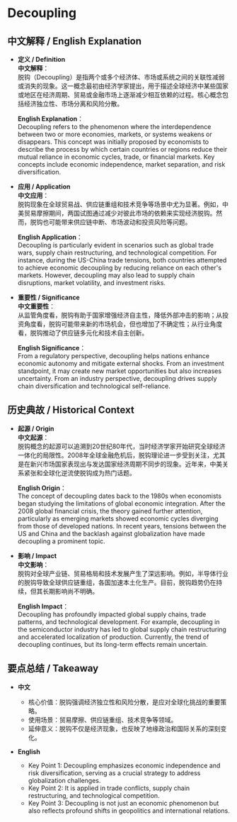 # Decoupling

## 中文解释 / English Explanation

* **定义 / Definition**  
  **中文解释**：  
  脱钩（Decoupling）是指两个或多个经济体、市场或系统之间的关联性减弱或消失的现象。这一概念最初由经济学家提出，用于描述全球经济中某些国家或地区在经济周期、贸易或金融市场上逐渐减少相互依赖的过程。核心概念包括经济独立性、市场分离和风险分散。  

  **English Explanation**：  
  Decoupling refers to the phenomenon where the interdependence between two or more economies, markets, or systems weakens or disappears. This concept was initially proposed by economists to describe the process by which certain countries or regions reduce their mutual reliance in economic cycles, trade, or financial markets. Key concepts include economic independence, market separation, and risk diversification.

* **应用 / Application**  
  **中文应用**：  
  脱钩现象在全球贸易战、供应链重组和技术竞争等场景中尤为显著。例如，中美贸易摩擦期间，两国试图通过减少对彼此市场的依赖来实现经济脱钩。然而，脱钩也可能带来供应链中断、市场波动和投资风险等问题。  

  **English Application**：  
  Decoupling is particularly evident in scenarios such as global trade wars, supply chain restructuring, and technological competition. For instance, during the US-China trade tensions, both countries attempted to achieve economic decoupling by reducing reliance on each other's markets. However, decoupling may also lead to supply chain disruptions, market volatility, and investment risks.

* **重要性 / Significance**  
  **中文重要性**：  
  从监管角度看，脱钩有助于国家增强经济自主性，降低外部冲击的影响；从投资角度看，脱钩可能带来新的市场机会，但也增加了不确定性；从行业角度看，脱钩推动了供应链多元化和技术自主创新。  

  **English Significance**：  
  From a regulatory perspective, decoupling helps nations enhance economic autonomy and mitigate external shocks. From an investment standpoint, it may create new market opportunities but also increases uncertainty. From an industry perspective, decoupling drives supply chain diversification and technological self-reliance.

## 历史典故 / Historical Context

* **起源 / Origin**  
  **中文起源**：  
  脱钩概念的起源可以追溯到20世纪80年代，当时经济学家开始研究全球经济一体化的局限性。2008年全球金融危机后，脱钩理论进一步受到关注，尤其是在新兴市场国家表现出与发达国家经济周期不同步的现象。近年来，中美关系紧张和全球化逆流使脱钩成为热门话题。  

  **English Origin**：  
  The concept of decoupling dates back to the 1980s when economists began studying the limitations of global economic integration. After the 2008 global financial crisis, the theory gained further attention, particularly as emerging markets showed economic cycles diverging from those of developed nations. In recent years, tensions between the US and China and the backlash against globalization have made decoupling a prominent topic.

* **影响 / Impact**  
  **中文影响**：  
  脱钩对全球产业链、贸易格局和技术发展产生了深远影响。例如，半导体行业的脱钩导致全球供应链重组，各国加速本土化生产。目前，脱钩趋势仍在持续，但其长期影响尚不明确。  

  **English Impact**：  
  Decoupling has profoundly impacted global supply chains, trade patterns, and technological development. For example, decoupling in the semiconductor industry has led to global supply chain restructuring and accelerated localization of production. Currently, the trend of decoupling continues, but its long-term effects remain uncertain.

## 要点总结 / Takeaway

* **中文**  
  - 核心价值：脱钩强调经济独立性和风险分散，是应对全球化挑战的重要策略。  
  - 使用场景：贸易摩擦、供应链重组、技术竞争等领域。  
  - 延伸意义：脱钩不仅是经济现象，也反映了地缘政治和国际关系的深刻变化。  

* **English**  
  - Key Point 1: Decoupling emphasizes economic independence and risk diversification, serving as a crucial strategy to address globalization challenges.  
  - Key Point 2: It is applied in trade conflicts, supply chain restructuring, and technological competition.  
  - Key Point 3: Decoupling is not just an economic phenomenon but also reflects profound shifts in geopolitics and international relations.